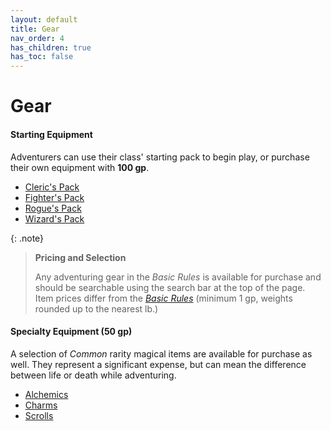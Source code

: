 ```yaml
---
layout: default
title: Gear
nav_order: 4
has_children: true
has_toc: false
---
```


# Gear

#### Starting Equipment

Adventurers can use their class' starting pack to begin play, or purchase their own equipment with **100 gp**.

* [Cleric's Pack](../character_creation/class/cleric#starting-gear)
* [Fighter's Pack](../character_creation/class/fighter#starting-gear)
* [Rogue's Pack](../character_creation/class/rogue#starting-gear)
* [Wizard's Pack](../character_creation/class/wizard#starting-gear)

{: .note}
> **Pricing and Selection**
>
> Any adventuring gear in the _Basic Rules_ is available for purchase and should be searchable using the search bar at the top of the page. Item prices differ from the _[Basic Rules](../more/DnD_BasicRules_2018.pdf)_ (minimum 1 gp, weights rounded up to the nearest lb.)

#### Specialty Equipment (50 gp)

A selection of *Common* rarity magical items are available for purchase as well. They represent a significant expense, but can mean the difference between life or death while adventuring.

* [Alchemics](alchemics)
* [Charms](charms)
* [Scrolls](scrolls)